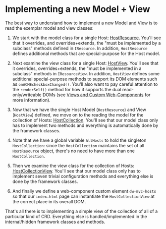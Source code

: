 # Implementing a new Model + View

The best way to understand how to implement a new Model and View is to read the exemplar model and view
classes:

1. We start with the model class for a single Host: [HostResource](../models/host_resource.js). You'll see
that it overrides, and overrides+extends, the "must be implemented by a subclass" methods defined in `IResource`.
In addition, `HostResource` defines additional methods that are special-purpose for the Host model.

2. Next examine the view class for a single Host: [HostView](../views/host_view.js). 
You'll see that it overrides, overrides+extends, the "must be
implemented in a subclass" methods in `IResourceView`.
In addition, `HostView` defines some additional special-purpose
methods to support its DOM elements such as `onACMEcheckboxChanged()`.
You'll also want to pay careful attention to the `renderSelf()` method for how it
supports the dual read-only/writeable DOMs (see [Views and Custom Web-Components](views_and_web_components.md) for
more information).

3. Now that we have the single Host Model (`HostResource`) and View (`HostView`) defined,
we move on to the reading the model for the collection of Hosts: [HostCollection](../models/host_collection.js). 
You'll see that our model class only has to implement two methods
and everything is automatically done by the framework classes.

4. Note that we have a global variable `AllHosts` to hold the
singleton `HostCollection`: since the `HostCollection` maintains
the set of all `HostResource` object, there's no need to have
more than one `HostCollection`.

5. Then we examine the view class for the collection of
Hosts: [HostCollectionView](../views/hostcollection_view.js).
You'll see that our model class only has to implement seven trivial
configuration methods and everything else is done by the framework classes.

6. And finally we define a web-component custom element `dw-mvc-hosts` so
that our `index.html` page can instantiate the `HostCollectionView` at
the correct place in its overall DOM.

That's all there is to implementing a simple view of the collection
of all of a particular kind of CRD. Everything else is handled/implemented
in the internal/hidden framework classes and methods.
